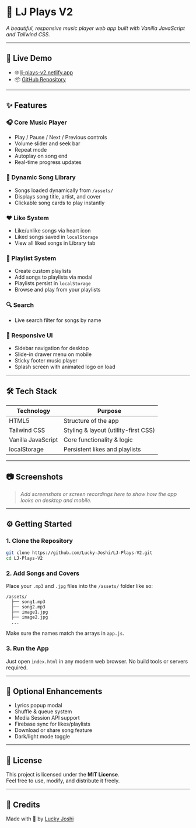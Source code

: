 # 🎵 LJ Plays V2  
*A beautiful, responsive music player web app built with Vanilla JavaScript and Tailwind CSS.*

---

## 🚀 Live Demo

- 🌐 [lj-plays-v2.netlify.app](https://lj-plays-v2.netlify.app/)  
- 📦 [GitHub Repository](https://github.com/Lucky-Joshi/LJ-Plays-V2.git)

---

## ✨ Features

### 🎧 Core Music Player  
- Play / Pause / Next / Previous controls  
- Volume slider and seek bar  
- Repeat mode  
- Autoplay on song end  
- Real-time progress updates

### 📁 Dynamic Song Library  
- Songs loaded dynamically from `/assets/`  
- Displays song title, artist, and cover  
- Clickable song cards to play instantly

### ❤️ Like System  
- Like/unlike songs via heart icon  
- Liked songs saved in `localStorage`  
- View all liked songs in Library tab

### 🎼 Playlist System  
- Create custom playlists  
- Add songs to playlists via modal  
- Playlists persist in `localStorage`  
- Browse and play from your playlists

### 🔍 Search  
- Live search filter for songs by name

### 📱 Responsive UI  
- Sidebar navigation for desktop  
- Slide-in drawer menu on mobile  
- Sticky footer music player  
- Splash screen with animated logo on load

---

## 🛠 Tech Stack

| Technology      | Purpose                              |
|-----------------|--------------------------------------|
| HTML5           | Structure of the app                 |
| Tailwind CSS    | Styling & layout (utility-first CSS)|
| Vanilla JavaScript | Core functionality & logic       |
| localStorage    | Persistent likes and playlists       |

---

## 📷 Screenshots

> _Add screenshots or screen recordings here to show how the app looks on desktop and mobile._

---

## ⚙️ Getting Started

### 1. Clone the Repository

```bash
git clone https://github.com/Lucky-Joshi/LJ-Plays-V2.git
cd LJ-Plays-V2
```

### 2. Add Songs and Covers

Place your `.mp3` and `.jpg` files into the `/assets/` folder like so:

```
/assets/
  ├── song1.mp3
  ├── song2.mp3
  ├── image1.jpg
  ├── image2.jpg
  ...
```

Make sure the names match the arrays in `app.js`.

### 3. Run the App

Just open `index.html` in any modern web browser. No build tools or servers required.

---

## 🧪 Optional Enhancements

- Lyrics popup modal  
- Shuffle & queue system  
- Media Session API support  
- Firebase sync for likes/playlists  
- Download or share song feature  
- Dark/light mode toggle

---

## 📄 License

This project is licensed under the **MIT License**.  
Feel free to use, modify, and distribute it freely.

---

## 🙌 Credits

Made with 💚 by [Lucky Joshi](https://github.com/Lucky-Joshi)
